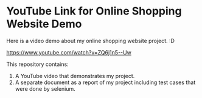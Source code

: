 # YouTube Link for Online Shopping Website Demo

Here is a video demo about my online shopping website project. :D

https://www.youtube.com/watch?v=ZQ6j1n5--Uw

This repository contains:

1. A YouTube video that demonstrates my project.
2. A separate document as a report of my project including test cases that were done by selenium.

